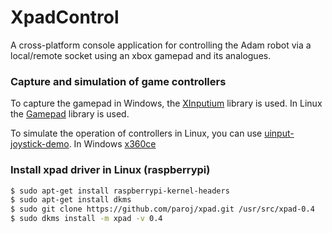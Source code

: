 # XpadControl

A cross-platform console application  for controlling the Adam robot via a local/remote socket using an xbox gamepad and its analogues.

### Capture and simulation of game controllers

To capture the gamepad in Windows, the [XInputium](https://github.com/AderitoSilva/XInputium) library is used. In Linux the [Gamepad](https://github.com/nahueltaibo/gamepad) library is used.

To simulate the operation of controllers in Linux, you can use [uinput-joystick-demo](https://github.com/GrantEdwards/uinput-joystick-demo). In Windows [x360ce](https://github.com/x360ce/x360ce)

### Install xpad driver in Linux (raspberrypi)

```bash
$ sudo apt-get install raspberrypi-kernel-headers
$ sudo apt-get install dkms 
$ sudo git clone https://github.com/paroj/xpad.git /usr/src/xpad-0.4
$ sudo dkms install -m xpad -v 0.4
```
